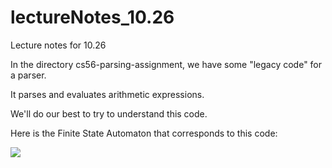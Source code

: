 # lectureNotes_10.26

Lecture notes for 10.26

In the directory cs56-parsing-assignment, we have some "legacy code" for a parser.  

It parses and evaluates arithmetic expressions.

We'll do our best to try to understand this code.

Here is the Finite State Automaton that corresponds to this code:


<img src="https://docs.google.com/drawings/d/1d1p1M9JS6Xkx7Ug0p86N3arTUZvk-NgIQo6QIj8ZJS0/pub?w=1212&amp;h=690">

